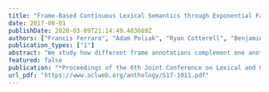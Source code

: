 ```yaml
---
title: "Frame-Based Continuous Lexical Semantics through Exponential Family Tensor Factorization and Semantic Proto-Roles"
date: 2017-08-01
publishDate: 2020-03-09T21:14:49.403669Z
authors: ["Francis Ferraro", "Adam Poliak", "Ryan Cotterell", "Benjamin Van Durme"]
publication_types: ["1"]
abstract: "We study how different frame annotations complement one another when learning continuous lexical semantics. We learn the representations from a tensorized skip-gram model that consistently encodes syntactic-semantic content better, with multiple 10% gains over baselines."
featured: false
publication: "*Proceedings of the 6th Joint Conference on Lexical and Computational Semantics*"
url_pdf: "https://www.aclweb.org/anthology/S17-1011.pdf"
---
```


